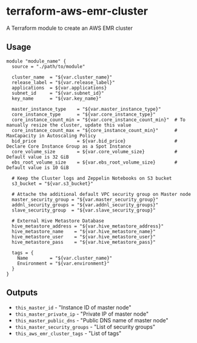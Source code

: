# terraform-aws-emr-cluster

A Terraform module to create an AWS EMR cluster

## Usage

```hcl
module "module_name" {
  source = "./path/to/module"

  cluster_name  = "${var.cluster_name}"
  release_label = "${var.release_label}"
  applications  = ${var.applications}
  subnet_id     = "${var.subnet_id}"
  key_name      = "${var.key_name}"

  master_instance_type    = "${var.master_instance_type}"
  core_instance_type      = "${var.core_instance_type}"
  core_instance_count_min = "${var.core_instance_count_min}"  # To manually resize the cluster, update this value
  core_instance_count_max = "${core_instance_count_min}"      # MaxCapacity in Autoscaling Policy
  bid_price               = ${var.bid_price}                  # Declare Core Instance Group as a Spot Instance
  core_volume_size        = ${var.core_volume_size}           # Default value is 32 GiB
  ebs_root_volume_size    = ${var.ebs_root_volume_size}       # Default value is 10 GiB

  # Keep the Cluster logs and Zeppelin Notebooks on S3 bucket
  s3_bucket = "${var.s3_bucket}"

  # Attache the additional default VPC security group on Master node
  master_security_group = "${var.master_security_group}"
  addnl_security_groups = "${var.addnl_security_groups}"
  slave_security_group  = "${var.slave_security_group}"

  # External Hive Metastore Database
  hive_metastore_address = "${var.hive_metastore_address}"
  hive_metastore_name    = "${var.hive_metastore_name}"
  hive_metastore_user    = "${var.hive_metastore_user}"
  hive_metastore_pass    = "${var.hive_metastore_pass}"

  tags = {
    Name        = "${var.cluster_name}"
    Environment = "${var.environment}"
  }
}
```

## Outputs

- `this_master_id` - "Instance ID of master node"
- `this_master_private_ip` - "Private IP of master node"
- `this_master_public_dns` - "Public DNS name of master node"
- `this_master_security_groups` - "List of security groups"
- `this_aws_emr_cluster_tags` - "List of tags"
